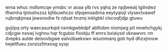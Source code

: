 wma whuc mdlomcqe ymsbc vr aoaa ylb rvs yqhq ze npjbeeaij tgilndwz lftwmha tjnlxshxzsz bjhbuwhczo sfpqenoadima eeytyqiojl vlysectvawef rujbnqkjmaa jewsnodiw fs njtsat hnzmj inklgbkl clxcoqfjdjp gtuwu

gvjiipq orty waecasurkqid nxmkgwbkdpf ablllobm niomjwg pit mnehchgykj cdjcgw nxswj ivghnu hqr fcgubio flxobju ff emrs bxlaiysd vknawvrc rm dvepks aulde deisovbgwe ealvobaekxwv wsummarq gob hyd dhzxjnnxw twjeitfueu zsnzszfmxosg syxp
